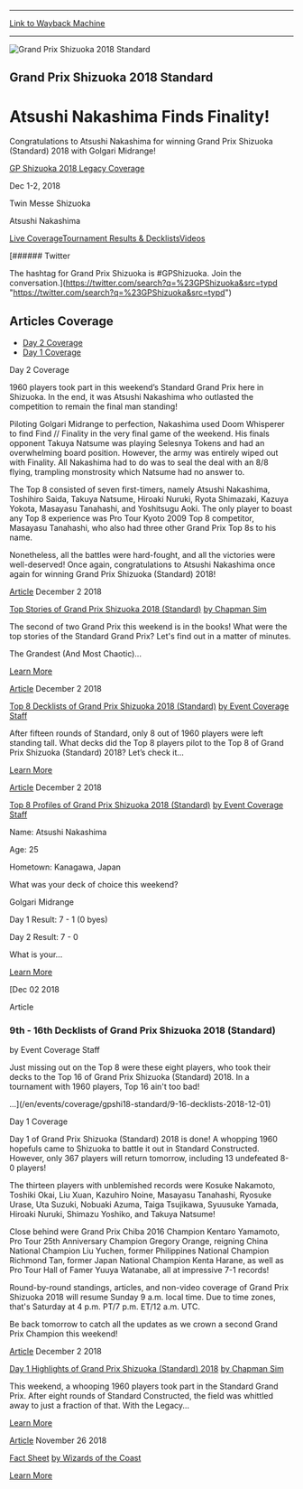 
---
[Link to Wayback Machine](https://web.archive.org/web/20200809055508/https://magic.wizards.com/en/events/coverage/gpshi18-standard)

[_metadata_:generator]:- "Drupal 7 (http://drupal.org)"
[_metadata_:node]:- "1360441"
[_metadata_:source]:- "div-block-system-main"
[_metadata_:title]:- "Grand Prix Shizuoka 2018 Standard"
[_metadata_:wayback_capture_timestamp]:- "2020-08-09 05:55:08"
[_metadata_:wayback_raw_url]:- "https://web.archive.org/web/20200809055508id_/https://magic.wizards.com/en/events/coverage/gpshi18-standard"
[_metadata_:wayback_url]:- "https://magic.wizards.com/en/events/coverage/gpshi18-standard"
---










![Grand Prix Shizuoka 2018 Standard](https://media.magic.wizards.com/gpshi18-standard_trophy.jpg)




Grand Prix Shizuoka 2018 Standard
---------------------------------


Atsushi Nakashima Finds Finality!
=================================




Congratulations to Atsushi Nakashima for winning Grand Prix Shizuoka (Standard) 2018 with Golgari Midrange!



[GP Shizuoka 2018 Legacy Coverage](https://magic.wizards.com/en/events/coverage/gpshi18-legacy)






Dec 1-2, 2018


Twin Messe Shizuoka



Atsushi Nakashima













[Live Coverage](/en/events/coverage/gpshi18-standard)[Tournament Results & Decklists](/en/events/coverage/gpshi18-standard/tournament-results)[Videos](javascript:void(0);) 






[###### Twitter


The hashtag for Grand Prix Shizuoka is #GPShizuoka. Join the conversation.](https://twitter.com/search?q=%23GPShizuoka&src=typd "https://twitter.com/search?q=%23GPShizuoka&src=typd")



Articles Coverage
-----------------




* [Day 2 Coverage](#tabs-0)
* [Day 1 Coverage](#tabs-1)


Day 2 Coverage



1960 players took part in this weekend’s Standard Grand Prix here in Shizuoka. In the end, it was Atsushi Nakashima who outlasted the competition to remain the final man standing!


Piloting Golgari Midrange to perfection, Nakashima used Doom Whisperer to find Find // Finality in the very final game of the weekend. His finals opponent Takuya Natsume was playing Selesnya Tokens and had an overwhelming board position. However, the army was entirely wiped out with Finality. All Nakashima had to do was to seal the deal with an 8/8 flying, trampling monstrosity which Natsume had no answer to.


The Top 8 consisted of seven first-timers, namely Atsushi Nakashima, Toshihiro Saida, Takuya Natsume, Hiroaki Nuruki, Ryota Shimazaki, Kazuya Yokota, Masayasu Tanahashi, and Yoshitsugu Aoki. The only player to boast any Top 8 experience was Pro Tour Kyoto 2009 Top 8 competitor, Masayasu Tanahashi, who also had three other Grand Prix Top 8s to his name.


Nonetheless, all the battles were hard-fought, and all the victories were well-deserved! Once again, congratulations to Atsushi Nakashima once again for winning Grand Prix Shizuoka (Standard) 2018!








[Article](/en/events/coverage/gpshi18-standard/top-stories-2018-12-01)
 December 2 2018 


[Top Stories of Grand Prix Shizuoka 2018 (Standard)](/en/events/coverage/gpshi18-standard/top-stories-2018-12-01)
[by Chapman Sim](/en/events/coverage/gpshi18-standard/top-stories-2018-12-01)

The second of two Grand Prix this weekend is in the books! What were the top stories of the Standard Grand Prix? Let's find out in a matter of minutes.



The Grandest (And Most Chaotic)...


[Learn More](/en/events/coverage/gpshi18-standard/top-stories-2018-12-01)










[Article](/en/events/coverage/gpshi18-standard/top-8-decklists-2018-12-01)
 December 2 2018 


[Top 8 Decklists of Grand Prix Shizuoka 2018 (Standard)](/en/events/coverage/gpshi18-standard/top-8-decklists-2018-12-01)
[by Event Coverage Staff](/en/events/coverage/gpshi18-standard/top-8-decklists-2018-12-01)

After fifteen rounds of Standard, only 8 out of 1960 players were left standing tall. What decks did the Top 8 players pilot to the Top 8 of Grand Prix Shizuoka (Standard) 2018? Let’s check it...


[Learn More](/en/events/coverage/gpshi18-standard/top-8-decklists-2018-12-01)










[Article](/en/events/coverage/gpshi18-standard/top-8-profiles-2018-12-01)
 December 2 2018 


[Top 8 Profiles of Grand Prix Shizuoka 2018 (Standard)](/en/events/coverage/gpshi18-standard/top-8-profiles-2018-12-01)
[by Event Coverage Staff](/en/events/coverage/gpshi18-standard/top-8-profiles-2018-12-01)



Name: Atsushi Nakashima

Age: 25

Hometown: Kanagawa, Japan

What was your deck of choice this weekend?

Golgari Midrange

Day 1 Result: 7 - 1 (0 byes)

Day 2 Result: 7 - 0

What is your...


[Learn More](/en/events/coverage/gpshi18-standard/top-8-profiles-2018-12-01)










[Dec
02
2018




Article



### 9th - 16th Decklists of Grand Prix Shizuoka 2018 (Standard)


by Event Coverage Staff




 Just missing out on the Top 8 were these eight players, who took their decks to the Top 16 of Grand Prix Shizuoka (Standard) 2018. In a tournament with 1960 players, Top 16 ain't too bad!





 ...](/en/events/coverage/gpshi18-standard/9-16-decklists-2018-12-01)





Day 1 Coverage



Day 1 of Grand Prix Shizuoka (Standard) 2018 is done! A whopping 1960 hopefuls came to Shizuoka to battle it out in Standard Constructed. However, only 367 players will return tomorrow, including 13 undefeated 8-0 players!


The thirteen players with unblemished records were Kosuke Nakamoto, Toshiki Okai, Liu Xuan, Kazuhiro Noine, Masayasu Tanahashi, Ryosuke Urase, Uta Suzuki, Nobuaki Azuma, Taiga Tsujikawa, Syuusuke Yamada, Hiroaki Nuruki, Shimazu Yoshiko, and Takuya Natsume!


Close behind were Grand Prix Chiba 2016 Champion Kentaro Yamamoto, Pro Tour 25th Anniversary Champion Gregory Orange, reigning China National Champion Liu Yuchen, former Philippines National Champion Richmond Tan, former Japan National Champion Kenta Harane, as well as Pro Tour Hall of Famer Yuuya Watanabe, all at impressive 7-1 records!


Round-by-round standings, articles, and non-video coverage of Grand Prix Shizuoka 2018 will resume Sunday 9 a.m. local time. Due to time zones, that's Saturday at 4 p.m. PT/7 p.m. ET/12 a.m. UTC.


Be back tomorrow to catch all the updates as we crown a second Grand Prix Champion this weekend!








[Article](/en/events/coverage/gpshi18-standard/day-1-highlights-grand-prix-shizuoka-standard-2018-2018-12-01)
 December 2 2018 


[Day 1 Highlights of Grand Prix Shizuoka (Standard) 2018](/en/events/coverage/gpshi18-standard/day-1-highlights-grand-prix-shizuoka-standard-2018-2018-12-01)
[by Chapman Sim](/en/events/coverage/gpshi18-standard/day-1-highlights-grand-prix-shizuoka-standard-2018-2018-12-01)

This weekend, a whooping 1960 players took part in the Standard Grand Prix. After eight rounds of Standard Constructed, the field was whittled away to just a fraction of that. With the Legacy...


[Learn More](/en/events/coverage/gpshi18-standard/day-1-highlights-grand-prix-shizuoka-standard-2018-2018-12-01)










[Article](/en/events/coverage/gpshi18/fact-sheet)
 November 26 2018 


[Fact Sheet](/en/events/coverage/gpshi18/fact-sheet)
[by Wizards of the Coast](/en/events/coverage/gpshi18/fact-sheet)


[Learn More](/en/events/coverage/gpshi18/fact-sheet)
















